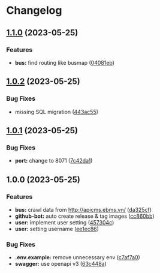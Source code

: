 # Changelog

## [1.1.0](https://github.com/MobDevBKU/backend/compare/v1.0.2...v1.1.0) (2023-05-25)


### Features

* **bus:** find routing like busmap ([04081eb](https://github.com/MobDevBKU/backend/commit/04081eb563a6f48f87e23252fe43ff28e50d2906))

## [1.0.2](https://github.com/MobDevBKU/backend/compare/v1.0.1...v1.0.2) (2023-05-25)


### Bug Fixes

* missing SQL migration ([443ac55](https://github.com/MobDevBKU/backend/commit/443ac5502cbf47d230c1706739873200f80a6787))

## [1.0.1](https://github.com/MobDevBKU/backend/compare/v1.0.0...v1.0.1) (2023-05-25)


### Bug Fixes

* **port:** change to 8071 ([7c42da1](https://github.com/MobDevBKU/backend/commit/7c42da1b613a1037604bd53b6dac924381c49698))

## 1.0.0 (2023-05-25)


### Features

* **bus:** crawl data from http://apicms.ebms.vn/ ([da325cf](https://github.com/MobDevBKU/backend/commit/da325cfb9bbc26368e7f8c80cd1ee6580ae9bdd9))
* **github-bot:** auto create release & tag images ([cc860bb](https://github.com/MobDevBKU/backend/commit/cc860bba9bb924c3cd2ddc6bcbc70a8646d71846))
* **user:** implement user setting ([457304c](https://github.com/MobDevBKU/backend/commit/457304c6b179f1ea80f1b535ef3b3112a043ff52))
* **user:** setting username ([ee1ec86](https://github.com/MobDevBKU/backend/commit/ee1ec867a16bf78176630a910b3220aae75619dc))


### Bug Fixes

* **.env.example:** remove unnecessary env ([c7af7a0](https://github.com/MobDevBKU/backend/commit/c7af7a06cdf782062c93431646c863b999ec8c65))
* **swagger:** use openapi v3 ([63c448a](https://github.com/MobDevBKU/backend/commit/63c448a538e3891b32e5c5d93ec50c5fa320eb4b))
